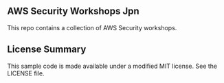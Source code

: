 ## AWS Security Workshops Jpn

This repo contains a collection of AWS Security workshops.

## License Summary

This sample code is made available under a modified MIT license. See the LICENSE file.
